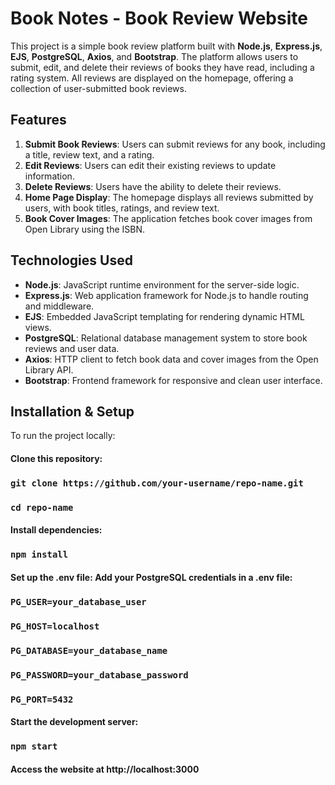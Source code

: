 # **Book Notes - Book Review Website**

This project is a simple book review platform built with **Node.js**, **Express.js**, **EJS**, **PostgreSQL**, **Axios**, and **Bootstrap**. The platform allows users to submit, edit, and delete their reviews of books they have read, including a rating system. All reviews are displayed on the homepage, offering a collection of user-submitted book reviews.

## **Features**

1. **Submit Book Reviews**: Users can submit reviews for any book, including a title, review text, and a rating.
2. **Edit Reviews**: Users can edit their existing reviews to update information.
3. **Delete Reviews**: Users have the ability to delete their reviews.
4. **Home Page Display**: The homepage displays all reviews submitted by users, with book titles, ratings, and review text.
5. **Book Cover Images**: The application fetches book cover images from Open Library using the ISBN.

## **Technologies Used**

- **Node.js**: JavaScript runtime environment for the server-side logic.
- **Express.js**: Web application framework for Node.js to handle routing and middleware.
- **EJS**: Embedded JavaScript templating for rendering dynamic HTML views.
- **PostgreSQL**: Relational database management system to store book reviews and user data.
- **Axios**: HTTP client to fetch book data and cover images from the Open Library API.
- **Bootstrap**: Frontend framework for responsive and clean user interface.
  
## Installation & Setup
To run the project locally:

#### Clone this repository:

###   `git clone https://github.com/your-username/repo-name.git  `

### `cd repo-name`

#### Install dependencies:

### `npm install`

#### Set up the .env file: Add your PostgreSQL credentials in a .env file:

### `PG_USER=your_database_user`
### `PG_HOST=localhost`
### `PG_DATABASE=your_database_name`
### `PG_PASSWORD=your_database_password`
### `PG_PORT=5432`

#### Start the development server:

### `npm start`

#### Access the website at http://localhost:3000

   

